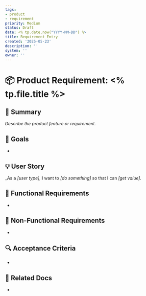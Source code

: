 ```yaml
---
tags:
- product
- requirement
priority: Medium
status: Draft
date: <% tp.date.now("YYYY-MM-DD") %>
title: Requirement Entry
created: '2025-05-23'
description: ''
system: ''
owner: ''
---
```


# 📦 Product Requirement: <% tp.file.title %>

## 🧾 Summary
_Describe the product feature or requirement._

## 🎯 Goals
- 

## 💡 User Story
 _As a _[user type]_, I want to _[do something]_ so that I can _[get value]_.

## 🧩 Functional Requirements
- 

## 🚫 Non-Functional Requirements
- 

## 🔍 Acceptance Criteria
- 

## 📎 Related Docs
- 